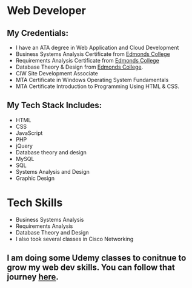 # Web Developer #
## My Credentials: ##
* I have an ATA degree in Web Application and Cloud Development 
* Business Systems Analysis Certificate from [Edmonds College](https://www.Edmonds.edu)
* Requirements Analysis Certificate from [Edmonds College](https://www.Edmonds.edu) 
* Database Theory & Design from [Edmonds College](https://www.Edmonds.edu).
* CIW Site Development Associate
* MTA Certificate in Windows Operating System Fundamentals 
* MTA Certificate Introduction to Programming Using HTML & CSS. 

## My Tech Stack Includes: ##

* HTML
* CSS
* JavaScript
* PHP
* jQuery
* Database theory and design
* MySQL
* SQL
* Systems Analysis and Design
* Graphic Design

# Tech Skills #
* Business Systems Analysis
* Requirements Analysis
* Database Theory and Design
* I also took several classes in Cisco Networking

## I am doing some Udemy classes to conitnue to grow my web dev skills. You can follow that journey <a href="https://carlsetzer.github.io/" target="_blank">here</a>. ##



